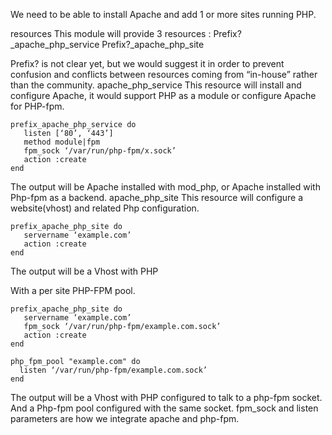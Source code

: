 We need to be able to install Apache and add 1 or more sites running PHP.

resources
This module will provide 3 resources :
Prefix?_apache_php_service
Prefix?_apache_php_site

Prefix? is not clear yet, but we would suggest it in order to prevent confusion and conflicts between resources coming from “in-house” rather than the community. 
apache_php_service
This resource will install and configure Apache, it would support PHP as a module or configure Apache for PHP-fpm.

```
prefix_apache_php_service do
   listen [‘80’, ‘443’]
   method module|fpm
   fpm_sock ‘/var/run/php-fpm/x.sock’
   action :create
end
```

The output will be Apache installed with mod_php, or Apache installed with Php-fpm as a backend.
apache_php_site
This resource will configure a website(vhost) and related Php configuration.

```
prefix_apache_php_site do
   servername ‘example.com’
   action :create
end
```

The output will be a Vhost with PHP

With a per site PHP-FPM pool.

```
prefix_apache_php_site do
   servername ‘example.com’
   fpm_sock ‘/var/run/php-fpm/example.com.sock’
   action :create
end
```

```
php_fpm_pool "example.com" do
  listen ‘/var/run/php-fpm/example.com.sock’
end
```


The output will be a Vhost with PHP configured to talk to a php-fpm socket. And a Php-fpm pool configured with the same socket.
fpm_sock and listen parameters are how we integrate apache and php-fpm.
